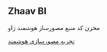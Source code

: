 ## Zhaav BI


مخزن کد منبع مصورساز هوشمند ژاو

[تجربه مصورسازی هوشمند](https://zhaav.net)































